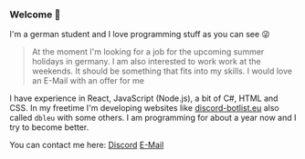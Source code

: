 ### Welcome 👋
I'm a german student and I love programming stuff as you can see 😜

> At the moment I'm looking for a job for the upcoming summer holidays in germany. I am also interested to work work at the weekends. It should be something that fits into my skills. I would love an E-Mail with an offer for me

I have experience in React, JavaScript (Node.js), a bit of C#, HTML and CSS. In my freetime I'm developing websites like [discord-botlist.eu](https://discord-botlist.eu) also called `dbleu` with some others.
I am programming for about a year now and I try to become better.

You can contact me here:
[Discord](https://discord.gg/trpcbxntyC)
[E-Mail](malto:contact@flamex.dev)

